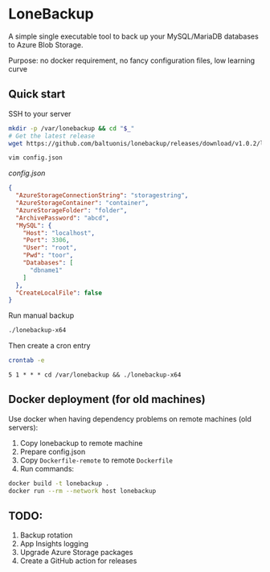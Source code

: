 # LoneBackup

A simple single executable tool to back up your MySQL/MariaDB databases to Azure Blob Storage.

Purpose: no docker requirement, no fancy configuration files, low learning curve

## Quick start

SSH to your server

```bash
mkdir -p /var/lonebackup && cd "$_"
# Get the latest release
wget https://github.com/baltuonis/lonebackup/releases/download/v1.0.2/lonebackup-x64

vim config.json
```

*config.json*

```json
{
  "AzureStorageConnectionString": "storagestring",
  "AzureStorageContainer": "container",
  "AzureStorageFolder": "folder",
  "ArchivePassword": "abcd",
  "MySQL": {
    "Host": "localhost",
    "Port": 3306,
    "User": "root",
    "Pwd": "toor",
    "Databases": [
      "dbname1"
    ]
  },
  "CreateLocalFile": false
}
```

Run manual backup

```bash
./lonebackup-x64 
```

Then create a cron entry

```bash
crontab -e
```

```crontab
5 1 * * * cd /var/lonebackup && ./lonebackup-x64
```

## Docker deployment (for old machines)

Use docker when having dependency problems on remote machines (old servers):

1. Copy lonebackup to remote machine
2. Prepare config.json
3. Copy `Dockerfile-remote` to remote `Dockerfile`
4. Run commands:

```bash
docker build -t lonebackup . 
docker run --rm --network host lonebackup 
```

## TODO:

1. Backup rotation
2. App Insights logging
3. Upgrade Azure Storage packages
4. Create a GitHub action for releases
